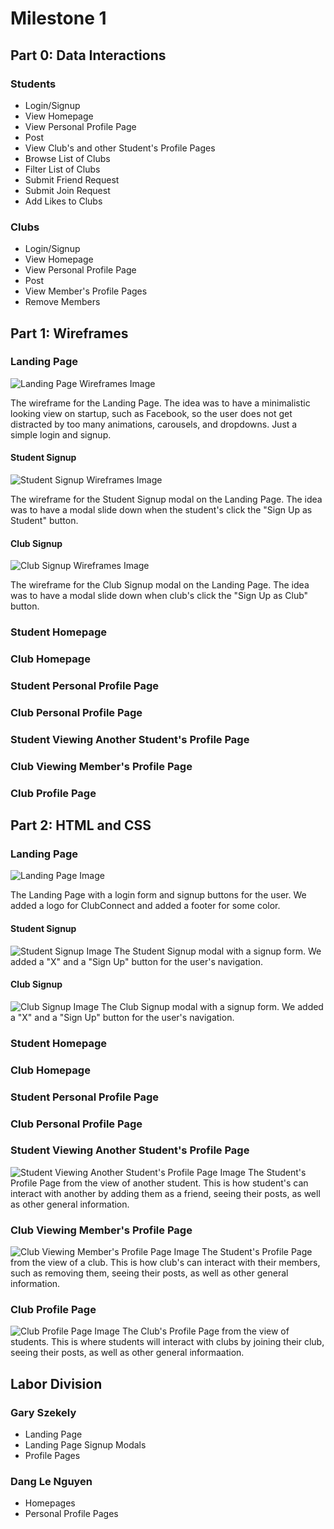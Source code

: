 # Milestone 1

## Part 0: Data Interactions
  ### Students
  - Login/Signup
  - View Homepage 
  - View Personal Profile Page
  - Post
  - View Club's and other Student's Profile Pages
  - Browse List of Clubs
  - Filter List of Clubs
  - Submit Friend Request
  - Submit Join Request
  - Add Likes to Clubs
  ### Clubs
  - Login/Signup
  - View Homepage 
  - View Personal Profile Page
  - Post
  - View Member's Profile Pages
  - Remove Members

## Part 1: Wireframes
  ### Landing Page
  ![Landing Page Wireframes Image](LandingPageWireframes.png "Landing Page Wireframes")

  The wireframe for the Landing Page. The idea was to have a minimalistic looking view on startup, such as Facebook, so the user does not get distracted by too many animations, carousels, and dropdowns. Just a simple login and signup.

  #### Student Signup
  ![Student Signup Wireframes Image](StudentSignupWireframes.png "Student Signup Wireframes")

  The wireframe for the Student Signup modal on the Landing Page. The idea was to have a modal slide down when the student's click the "Sign Up as Student" button.

  #### Club Signup
  ![Club Signup Wireframes Image](ClubSignupWireframes.png "Club Signup Wireframes")

  The wireframe for the Club Signup modal on the Landing Page. The idea was to have a modal slide down when club's click the "Sign Up as Club" button.

  ### Student Homepage

  ### Club Homepage

  ### Student Personal Profile Page

  ### Club Personal Profile Page

  ### Student Viewing Another Student's Profile Page

  ### Club Viewing Member's Profile Page

  ### Club Profile Page

## Part 2: HTML and CSS
  ### Landing Page
  ![Landing Page Image](LandingPage.png "Landing Page")

  The Landing Page with a login form and signup buttons for the user. We added a logo for ClubConnect and added a footer for some color.

  #### Student Signup
  ![Student Signup Image](StudentSignup.png "Student Signup")
  The Student Signup modal with a signup form. We added a "X" and a "Sign Up" button for the user's navigation.

  #### Club Signup
  ![Club Signup Image](ClubSignup.png "Club Signup")
  The Club Signup modal with a signup form. We added a "X" and a "Sign Up" button for the user's navigation.

  ### Student Homepage

  ### Club Homepage

  ### Student Personal Profile Page

  ### Club Personal Profile Page

  ### Student Viewing Another Student's Profile Page
  ![Student Viewing Another Student's Profile Page Image](StudentToStudentProfilePage.png "Student Viewing Another Student's Profile Page")
  The Student's Profile Page from the view of another student. This is how student's can interact with another by adding them as a friend, seeing their posts, as well as other general information.

  ### Club Viewing Member's Profile Page
  ![Club Viewing Member's Profile Page Image](ClubToStudentProfilePage.png "Club Viewing Member's Profile Page")
  The Student's Profile Page from the view of a club. This is how club's can interact with their members, such as removing them, seeing their posts, as well as other general information.

  ### Club Profile Page
  ![Club Profile Page Image](ClubProfilePage.png "Club Profile Page")
  The Club's Profile Page from the view of students. This is where students will interact with clubs by joining their club, seeing their posts, as well as other general informaation. 

## Labor Division
  ### Gary Szekely
  - Landing Page
  - Landing Page Signup Modals
  - Profile Pages
  ### Dang Le Nguyen
  - Homepages
  - Personal Profile Pages
